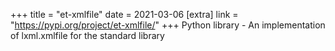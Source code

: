 +++
title = "et-xmlfile"
date = 2021-03-06
[extra]
link = "https://pypi.org/project/et-xmlfile/"
+++
Python library - An implementation of lxml.xmlfile for the standard library

